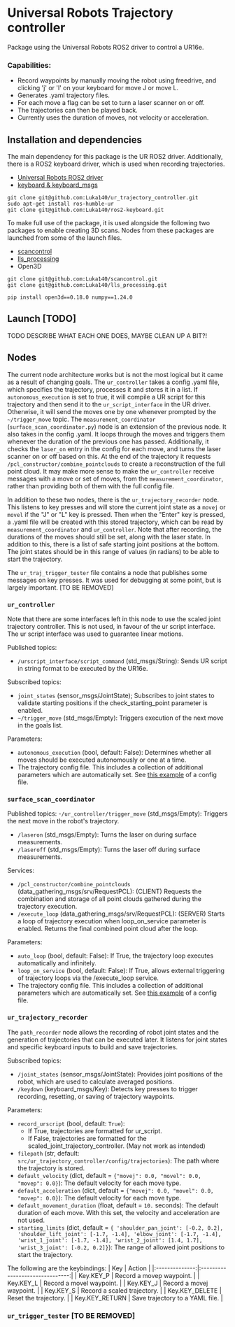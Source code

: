 # Universal Robots Trajectory controller
Package using the Universal Robots ROS2 driver to control a UR16e.

### Capabilities:
- Record waypoints by manually moving the robot using freedrive, and clicking 'j' or 'l' on your keyboard for move J or move L.
- Generates .yaml trajectory files.
- For each move a flag can be set to turn a laser scanner on or off.
- The trajectories can then be played back. 
- Currently uses the duration of moves, not velocity or acceleration. 

## Installation and dependencies
The main dependency for this package is the UR ROS2 driver. Additionally, there is a ROS2 keyboard driver, which is used when recording trajectories. 
- [Universal Robots ROS2 driver](https://github.com/UniversalRobots/Universal_Robots_ROS2_Driver/tree/humble)
- [keyboard & keyboard_msgs](https://github.com/Luka140/ros2-keyboard)
```
git clone git@github.com:Luka140/ur_trajectory_controller.git
sudo apt-get install ros-humble-ur
git clone git@github.com:Luka140/ros2-keyboard.git
```

To make full use of the package, it is used alongside the following two packages to enable creating 3D scans. Nodes from these packages are launched from some of the launch files.
- [scancontrol](https://github.com/Luka140/scancontrol/tree/ros2-devel)
- [lls_processing](https://github.com/Luka140/lls_processing)
- Open3D

```
git clone git@github.com:Luka140/scancontrol.git
git clone git@github.com:Luka140/lls_processing.git

pip install open3d==0.18.0 numpy==1.24.0
```



## Launch [TODO]
TODO DESCRIBE WHAT EACH ONE DOES, MAYBE CLEAN UP A BIT?!

## Nodes 
The current node architecture works but is not the most logical but it came as a result of changing goals. The `ur_controller` takes a config .yaml file, which specifies the trajectory, processes it and stores it in a list. If `autonomous_execution` is set to true, it will compile a UR script for this trajectory and then send it to the `ur_script_interface` in the UR driver. Otherwise, it will send the moves one by one whenever prompted by the `~/trigger_move` topic. The `measurement_coordinator` (`surface_scan_coordinator.py`) node is an extension of the previous node. It also takes in the config .yaml. It loops through the moves and triggers them whenever the duration of the previous one has passed. Additionally, it checks the `laser_on` entry in the config for each move, and turns the laser scanner on or off based on this. At the end of the trajectory it requests `/pcl_constructor/combine_pointclouds` to create a reconstruction of the full point cloud. It may make more sense to make the `ur_controller` receive messages with a move or set of moves, from the `measurement_coordinator`, rather than providing both of them with the full config file. 

In addition to these two nodes, there is the `ur_trajectory_recorder` node. This listens to key presses and will store the current joint state as a `movej` or `movel` if the "J" or "L" key is pressed. Then when the "Enter" key is pressed, a .yaml file will be created with this stored trajectory, which can be read by `measurement_coordinator` and `ur_controller`. Note that after recording, the durations of the moves should still be set, along with the laser state. In addition to this, there is a list of safe starting joint positions at the bottom. The joint states should be in this range of values (in radians) to be able to start the trajectory. 

The `ur_traj_trigger_tester` file contains a node that publishes some messages on key presses. It was used for debugging at some point, but is largely important. [TO BE REMOVED]

### `ur_controller`
Note that there are some interfaces left in this node to use the scaled joint trajectory controller. This is not used, in favour of the ur script interface. The ur script interface was used to guarantee linear motions. 

Published topics:
- `/urscript_interface/script_command` (std_msgs/String): Sends UR script in string format to be executed by the UR16e.

Subscribed topics:
- `joint_states` (sensor_msgs/JointState); Subscribes to joint states to validate starting positions if the check_starting_point parameter is enabled.
- `~/trigger_move` (std_msgs/Empty): Triggers execution of the next move in the goals list.

Parameters:
- `autonomous_execution` (bool, default: False): Determines whether all moves should be executed autonomously or one at a time.
- The trajectory config file. This includes a collection of additional parameters which are automatically set. See [this example](https://github.com/Luka140/ur_trajectory_controller/blob/master/config/trajectories/trajectory_dual_robot_setup.yaml) of a config file. 
 
### `surface_scan_coordinator`
Published topics:
-`/ur_controller/trigger_move` (std_msgs/Empty): Triggers the next move in the robot's trajectory.
- `/laseron` (std_msgs/Empty): Turns the laser on during surface measurements.
- `/laseroff` (std_msgs/Empty): Turns the laser off during surface measurements.

Services:
- `/pcl_constructor/combine_pointclouds` (data_gathering_msgs/srv/RequestPCL): (CLIENT) Requests the combination and storage of all point clouds gathered during the trajectory execution.
- `/execute_loop` (data_gathering_msgs/srv/RequestPCL): (SERVER) Starts a loop of trajectory execution when loop_on_service parameter is enabled. Returns the final combined point cloud after the loop.

Parameters:
- `auto_loop` (bool, default: False): If True, the trajectory loop executes automatically and infinitely.
- `loop_on_service` (bool, default: False): If True, allows external triggering of trajectory loops via the /execute_loop service.
- The trajectory config file. This includes a collection of additional parameters which are automatically set. See [this example](https://github.com/Luka140/ur_trajectory_controller/blob/master/config/trajectories/trajectory_dual_robot_setup.yaml) of a config file. 

### `ur_trajectory_recorder`
The `path_recorder` node allows the recording of robot joint states and the generation of trajectories that can be executed later. It listens for joint states and specific keyboard inputs to build and save trajectories.

Subscribed topics:
- `/joint_states` (sensor_msgs/JointState): Provides joint positions of the robot, which are used to calculate averaged positions.
- `/keydown` (keyboard_msgs/Key): Detects key presses to trigger recording, resetting, or saving of trajectory waypoints.

Parameters:
- `record_urscript` (bool, default: `True`):
    - If True, trajectories are formatted for ur_script.
    - If False, trajectories are formatted for the scaled_joint_trajectory_controller. (May not work as intended)
- `filepath` (str, default: `src/ur_trajectory_controller/config/trajectories`): The path where the trajectory is stored.
- `default_velocity` (dict, default = `{"movej": 0.0, "movel": 0.0, "movep": 0.0}`): The default velocity for each move type.
- `default_acceleration` (dict, default = `{"movej": 0.0, "movel": 0.0, "movep": 0.0}`): The default velocity for each move type.
- `default_movement_duration`  (float, default = `10.` seconds): The default duration of each move. With this set, the velocity and acceleration are not used.
- `starting_limits` (dict, default = `{
            'shoulder_pan_joint': [-0.2, 0.2],
            'shoulder_lift_joint': [-1.7, -1.4],
            'elbow_joint': [-1.7, -1.4],
            'wrist_1_joint': [-1.7, -1.4],
            'wrist_2_joint': [1.4, 1.7],
            'wrist_3_joint': [-0.2, 0.2]}`): The range of allowed joint positions to start the trajectory.

The following are the keybindings:
|       Key      |              Action             |
|:--------------:|:-------------------------------:|
| Key.KEY_P      | Record a movep waypoint.        |
| Key.KEY_L      | Record a movel waypoint.        |
| Key.KEY_J      | Record a movej waypoint.        |
| Key.KEY_S      | Record a scaled trajectory.     |
| Key.KEY_DELETE | Reset the trajectory.           |
| Key.KEY_RETURN | Save trajectory to a YAML file. |

### `ur_trigger_tester` [TO BE REMOVED]
